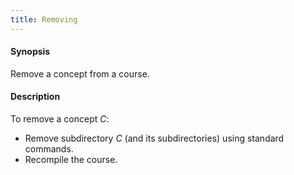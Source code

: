 ```yaml
---
title: Removing
---
```


#### Synopsis

Remove a concept from a course.

#### Description

To remove a concept _C_:

*  Remove subdirectory _C_ (and its subdirectories) using standard commands.
*  Recompile the course.

